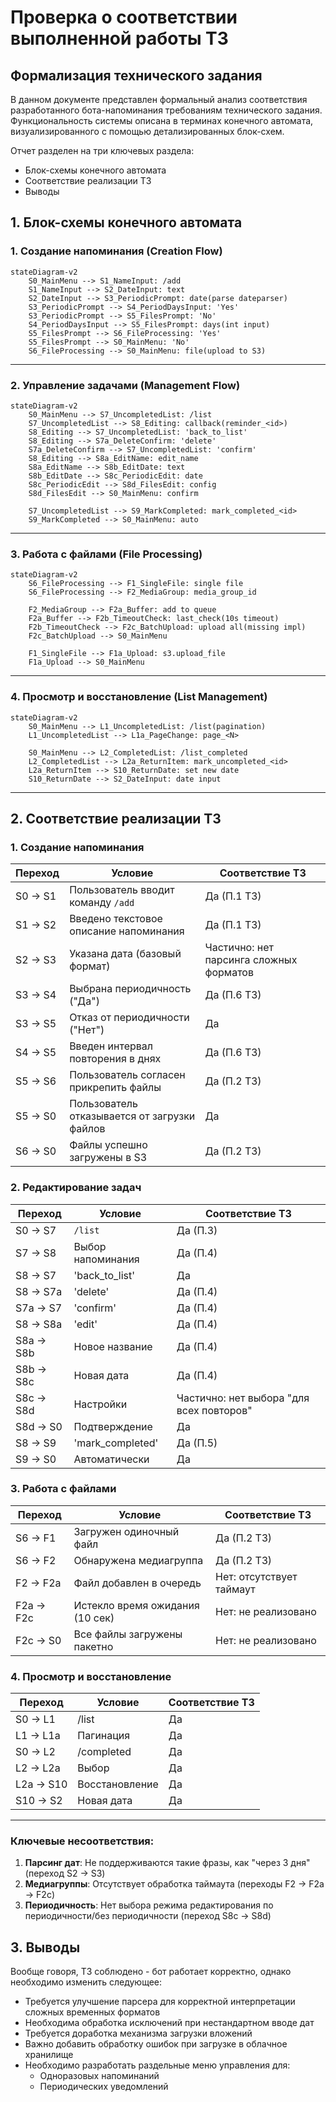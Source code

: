# Проверка о соответствии выполненной работы ТЗ
## Формализация технического задания

В данном документе представлен формальный анализ соответствия разработанного бота-напоминания требованиям технического задания.
Функциональность системы описана в терминах конечного автомата, визуализированного с помощью детализированных блок-схем.

Отчет разделен на три ключевых раздела:
- Блок-схемы конечного автомата
- Соответствие реализации ТЗ
- Выводы

## **1. Блок-схемы конечного автомата**
### 1. Создание напоминания (Creation Flow)
```mermaid
stateDiagram-v2
    S0_MainMenu --> S1_NameInput: /add
    S1_NameInput --> S2_DateInput: text
    S2_DateInput --> S3_PeriodicPrompt: date(parse dateparser)
    S3_PeriodicPrompt --> S4_PeriodDaysInput: 'Yes'
    S3_PeriodicPrompt --> S5_FilesPrompt: 'No'
    S4_PeriodDaysInput --> S5_FilesPrompt: days(int input)
    S5_FilesPrompt --> S6_FileProcessing: 'Yes'
    S5_FilesPrompt --> S0_MainMenu: 'No'
    S6_FileProcessing --> S0_MainMenu: file(upload to S3)
```

---

### 2. Управление задачами (Management Flow)
```mermaid
stateDiagram-v2
    S0_MainMenu --> S7_UncompletedList: /list
    S7_UncompletedList --> S8_Editing: callback(reminder_<id>)
    S8_Editing --> S7_UncompletedList: 'back_to_list'
    S8_Editing --> S7a_DeleteConfirm: 'delete'
    S7a_DeleteConfirm --> S7_UncompletedList: 'confirm'
    S8_Editing --> S8a_EditName: edit_name
    S8a_EditName --> S8b_EditDate: text
    S8b_EditDate --> S8c_PeriodicEdit: date
    S8c_PeriodicEdit --> S8d_FilesEdit: config
    S8d_FilesEdit --> S0_MainMenu: confirm

    S7_UncompletedList --> S9_MarkCompleted: mark_completed_<id>
    S9_MarkCompleted --> S0_MainMenu: auto
```

---

### 3. Работа с файлами (File Processing)
```mermaid
stateDiagram-v2
    S6_FileProcessing --> F1_SingleFile: single file
    S6_FileProcessing --> F2_MediaGroup: media_group_id
    
    F2_MediaGroup --> F2a_Buffer: add to queue
    F2a_Buffer --> F2b_TimeoutCheck: last_check(10s timeout)
    F2b_TimeoutCheck --> F2c_BatchUpload: upload all(missing impl)
    F2c_BatchUpload --> S0_MainMenu
    
    F1_SingleFile --> F1a_Upload: s3.upload_file
    F1a_Upload --> S0_MainMenu
```

---

### 4. Просмотр и восстановление (List Management)
```mermaid
stateDiagram-v2
    S0_MainMenu --> L1_UncompletedList: /list(pagination)
    L1_UncompletedList --> L1a_PageChange: page_<N>
    
    S0_MainMenu --> L2_CompletedList: /list_completed
    L2_CompletedList --> L2a_ReturnItem: mark_uncompleted_<id>
    L2a_ReturnItem --> S10_ReturnDate: set new date
    S10_ReturnDate --> S2_DateInput: date input
```
---

## **2. Соответствие реализации ТЗ**

### 1. Создание напоминания

| Переход | Условие | Соответствие ТЗ |
|---|---|---|
| S0 → S1 | Пользователь вводит команду `/add` | Да (П.1 ТЗ) |
| S1 → S2 | Введено текстовое описание напоминания | Да (П.1 ТЗ) |
| S2 → S3 | Указана дата (базовый формат) | Частично: нет парсинга сложных форматов |
| S3 → S4 | Выбрана периодичность ("Да") | Да (П.6 ТЗ) |
| S3 → S5 | Отказ от периодичности ("Нет") | Да |
| S4 → S5 | Введен интервал повторения в днях | Да (П.6 ТЗ) |
| S5 → S6 | Пользователь согласен прикрепить файлы | Да (П.2 ТЗ) |
| S5 → S0 | Пользователь отказывается от загрузки файлов | Да |
| S6 → S0 | Файлы успешно загружены в S3 | Да (П.2 ТЗ) |

### 2. Редактирование задач

| Переход | Условие | Соответствие ТЗ |
|---|---|---|
| S0 → S7 | `/list` | Да (П.3) |
| S7 → S8 | Выбор напоминания | Да (П.4) |
| S8 → S7 | 'back_to_list' | Да |
| S8 → S7a | 'delete' | Да (П.4) |
| S7a → S7 | 'confirm' | Да (П.4) |
| S8 → S8a | 'edit' | Да (П.4) |
| S8a → S8b | Новое название | Да (П.4) |
| S8b → S8c | Новая дата | Да (П.4) |
| S8c → S8d | Настройки | Частично: нет выбора "для всех повторов" |
| S8d → S0 | Подтверждение | Да |
| S8 → S9 | 'mark_completed' | Да (П.5) |
| S9 → S0 | Автоматически | Да |

### 3. Работа с файлами

| Переход | Условие | Соответствие ТЗ |
|---|---|---|
| S6 → F1 | Загружен одиночный файл | Да (П.2 ТЗ) |
| S6 → F2 | Обнаружена медиагруппа | Да (П.2 ТЗ) |
| F2 → F2a | Файл добавлен в очередь | Нет: отсутствует таймаут |
| F2a → F2c | Истекло время ожидания (10 сек) | Нет: не реализовано |
| F2c → S0 | Все файлы загружены пакетно | Нет: не реализовано |

### 4. Просмотр и восстановление

| Переход | Условие | Соответствие ТЗ |
|---|---|---|
| S0 → L1 | /list | Да |
| L1 → L1a | Пагинация | Да |
| S0 → L2 | /completed | Да |
| L2 → L2a | Выбор | Да |
| L2a → S10 | Восстановление | Да |
| S10 → S2 | Новая дата | Да |
---

### Ключевые несоответствия:
1. **Парсинг дат**: Не поддерживаются такие фразы, как "через 3 дня" (переход S2 → S3)
2. **Медиагруппы**: Отсутствует обработка таймаута (переходы F2 → F2a → F2c)
3. **Периодичность**: Нет выбора режима редактирования по периодичности/без периодичности (переход S8c → S8d)

## **3. Выводы**
Вообще говоря, ТЗ соблюдено - бот работает корректно, однако необходимо изменить следующее:
- Требуется улучшение парсера для корректной интерпретации сложных временных форматов
- Необходима обработка исключений при нестандартном вводе дат
- Требуется доработка механизма загрузки вложений
- Важно добавить обработку ошибок при загрузке в облачное хранилище
- Необходимо разработать раздельные меню управления для:
    - Одноразовых напоминаний
    - Периодических уведомлений
